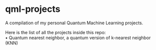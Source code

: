 # qml-projects

A compilation of my personal Quantum Machine Learning projects.

Here is the list of all the projects inside this repo: <br>
• Quantum nearest neighbor, a quantum version of k-nearest neighbor (KNN)
